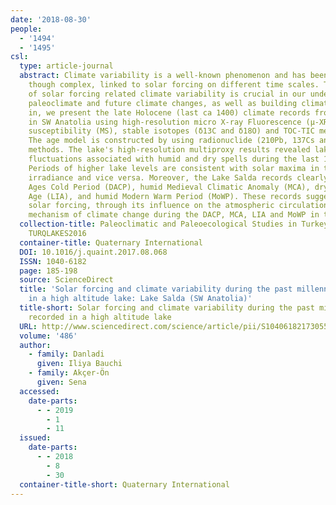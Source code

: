 ```yaml
---
date: '2018-08-30'
people:
  - '1494'
  - '1495'
csl:
  type: article-journal
  abstract: Climate variability is a well-known phenomenon and has been frequently,
    though complex, linked to solar forcing on different time scales. The importance
    of solar forcing related climate variability is crucial in our understanding of
    paleoclimate and future climate changes, as well as building climate models. Here
    in, we present the late Holocene (last ca 1400) climate records from Lake Salda
    in SW Anatolia using high-resolution micro X-ray Fluorescence (μ-XRF), magnetic
    susceptibility (MS), stable isotopes (δ13C and δ18O) and TOC-TIC measurements.
    The age model is constructed by using radionuclide (210Pb, 137Cs and 14C) dating
    methods. The lake's high-resolution multiproxy results revealed lake water level
    fluctuations associated with humid and dry spells during the last 1400 years.
    Periods of higher lake levels are consistent with solar maxima in total solar
    irradiance and vice versa. Moreover, the Lake Salda records clearly show dry Dark
    Ages Cold Period (DACP), humid Medieval Climatic Anomaly (MCA), dry Little Ice
    Age (LIA), and humid Modern Warm Period (MoWP). These records suggest that the
    solar forcing, through its influence on the atmospheric circulation, is the main
    mechanism of climate change during the DACP, MCA, LIA and MoWP in this region.
  collection-title: Paleoclimatic and Paleoecological Studies in Turkey’s Lakes –
    TURQLAKES2016
  container-title: Quaternary International
  DOI: 10.1016/j.quaint.2017.08.068
  ISSN: 1040-6182
  page: 185-198
  source: ScienceDirect
  title: 'Solar forcing and climate variability during the past millennium as recorded
    in a high altitude lake: Lake Salda (SW Anatolia)'
  title-short: Solar forcing and climate variability during the past millennium as
    recorded in a high altitude lake
  URL: http://www.sciencedirect.com/science/article/pii/S104061821730558X
  volume: '486'
  author:
    - family: Danladi
      given: Iliya Bauchi
    - family: Akçer-Ön
      given: Sena
  accessed:
    date-parts:
      - - 2019
        - 1
        - 11
  issued:
    date-parts:
      - - 2018
        - 8
        - 30
  container-title-short: Quaternary International
---
```

